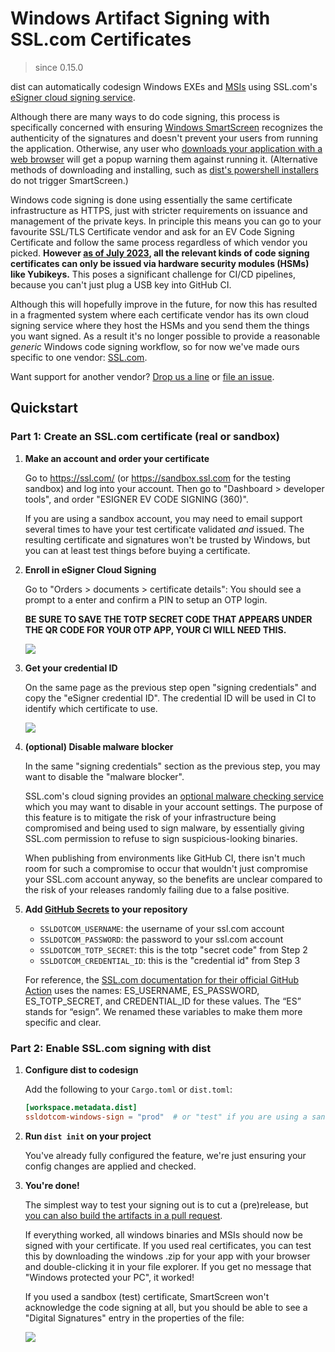 # Windows Artifact Signing with SSL.com Certificates

> since 0.15.0

dist can automatically codesign Windows EXEs and [MSIs](../../installers/msi.md) using SSL.com's [eSigner cloud signing service](https://www.ssl.com/esigner/).

Although there are many ways to do code signing, this process is specifically concerned with ensuring [Windows SmartScreen](https://learn.microsoft.com/en-us/windows/security/operating-system-security/virus-and-threat-protection/microsoft-defender-smartscreen/) recognizes the authenticity of the signatures and doesn't prevent your users from running the application. Otherwise, any user who [downloads your application with a web browser](https://en.wikipedia.org/wiki/Mark_of_the_Web) will get a popup warning them against running it. (Alternative methods of downloading and installing, such as [dist's powershell installers](../../installers/powershell.md) do not trigger SmartScreen.)

Windows code signing is done using essentially the same certificate infrastructure as HTTPS, just with stricter requirements on issuance and management of the private keys. In principle this means you can go to your favourite SSL/TLS Certificate vendor and ask for an EV Code Signing Certificate and follow the same process regardless of which vendor you picked. **However [as of July 2023](https://knowledge.digicert.com/alerts/code-signing-changes-in-2023), all the relevant kinds of code signing certificates can only be issued via hardware security modules (HSMs) like Yubikeys.** This poses a significant challenge for CI/CD pipelines, because you can't just plug a USB key into GitHub CI.

Although this will hopefully improve in the future, for now this has resulted in a fragmented system where each certificate vendor has its own cloud signing service where they host the HSMs and you send them the things you want signed. As a result it's no longer possible to provide a reasonable *generic* Windows code signing workflow, so for now we've made ours specific to one vendor: [SSL.com](https://www.ssl.com/).

Want support for another vendor? [Drop us a line](mailto:hello@axo.dev) or [file an issue](https://github.com/axodotdev/cargo-dist/issues).


## Quickstart

### Part 1: Create an SSL.com certificate (real or sandbox)

1. **Make an account and order your certificate**

    Go to https://ssl.com/ (or https://sandbox.ssl.com for the testing sandbox) and log into your account. Then go to "Dashboard > developer tools", and order "ESIGNER EV CODE SIGNING (360)".

    If you are using a sandbox account, you may need to email support several times to have your test certificate validated *and* issued. The resulting certificate and signatures won't be trusted by Windows, but you can at least test things before buying a certificate.

2. **Enroll in eSigner Cloud Signing**

    Go to "Orders > documents > certificate details": You should see a prompt to a enter and confirm a PIN to setup an OTP login.

    **BE SURE TO SAVE THE TOTP SECRET CODE THAT APPEARS UNDER THE QR CODE FOR YOUR OTP APP, YOUR CI WILL NEED THIS.**

    ![](../../img/signing-totp.png)

3. **Get your credential ID**

    On the same page as the previous step open "signing credentials" and copy the "eSigner credential ID". The credential ID will be used in CI to identify which certificate to use.

    ![](../../img/signing-cred-id.png)

4. **(optional) Disable malware blocker**

    In the same "signing credentials" section as the previous step, you may want to disable the "malware blocker".

    SSL.com's cloud signing provides an [optional malware checking service](https://www.ssl.com/guide/how-to-use-pre-signing-malware-scan-with-ssl-com-esigner/) which you may want to disable in your account settings. The purpose of this feature is to mitigate the risk of your infrastructure being compromised and being used to sign malware, by essentially giving SSL.com permission to refuse to sign suspicious-looking binaries.

    When publishing from environments like GitHub CI, there isn't much room for such a compromise to occur that wouldn't just compromise your SSL.com account anyway, so the benefits are unclear compared to the risk of your releases randomly failing due to a false positive.

5. **Add [GitHub Secrets](https://docs.github.com/en/actions/security-guides/encrypted-secrets) to your repository**

    - `SSLDOTCOM_USERNAME`: the username of your ssl.com account
    - `SSLDOTCOM_PASSWORD`: the password to your ssl.com account
    - `SSLDOTCOM_TOTP_SECRET`: this is the totp "secret code" from Step 2
    - `SSLDOTCOM_CREDENTIAL_ID`: this is the "credential id" from Step 3

    For reference, the [SSL.com documentation for their official GitHub Action](https://www.ssl.com/how-to/cloud-code-signing-integration-with-github-actions/) uses the names: ES_USERNAME, ES_PASSWORD, ES_TOTP_SECRET, and CREDENTIAL_ID for these values. The “ES” stands for “esign”. We renamed these variables to make them more specific and clear.


### Part 2: Enable SSL.com signing with dist

1. **Configure dist to codesign**

    Add the following to your `Cargo.toml` or `dist.toml`:

    ```toml
    [workspace.metadata.dist]
    ssldotcom-windows-sign = "prod"  # or "test" if you are using a sandbox account
    ```


2. **Run `dist init` on your project**

    You've already fully configured the feature, we're just ensuring your config changes are applied and checked.


3. **You're done!**

    The simplest way to test your signing out is to cut a (pre)release, but [you can also build the artifacts in a pull request](https://axodotdev.github.io/cargo-dist/book/ci/github.html#build-and-upload-artifacts-on-every-pull-request).

    If everything worked, all windows binaries and MSIs should now be signed with your certificate. If you used real certificates, you can test this by downloading the windows .zip for your app with your browser and double-clicking it in your file explorer. If you get no message that "Windows protected your PC", it worked!

    If you used a sandbox (test) certificate, SmartScreen won't acknowledge the code signing at all, but you should be able to see a "Digital Signatures" entry in the properties of the file:

    ![](../../img/signing-properties.png)
